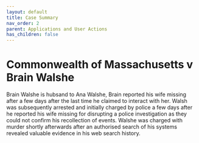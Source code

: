 ```yaml
---
layout: default
title: Case Summary
nav_order: 2
parent: Applications and User Actions
has_children: false
---
```


# Commonwealth of Massachusetts v Brain Walshe

Brain Walshe is hubsand to Ana Walshe, Brain reported his wife missing after a few days after the last time he claimed to interact with her.
Walsh was subsequently arrested and initially charged by police a few days after he reported his wife missing for disrupting a police investigation as they could not confirm his recollection of events.
Walshe was charged with murder shortly afterwards after an authorised search of his systems revealed valuable evidence in his web search history.
